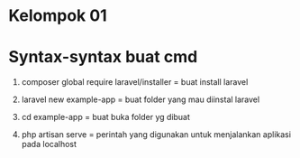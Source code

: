 # Kelompok 01

# Syntax-syntax buat cmd
1. composer global require laravel/installer = buat install laravel

2. laravel new example-app = buat folder yang mau diinstal laravel

3. cd example-app = buat buka folder yg dibuat

4. php artisan serve = perintah yang digunakan untuk menjalankan aplikasi pada localhost

